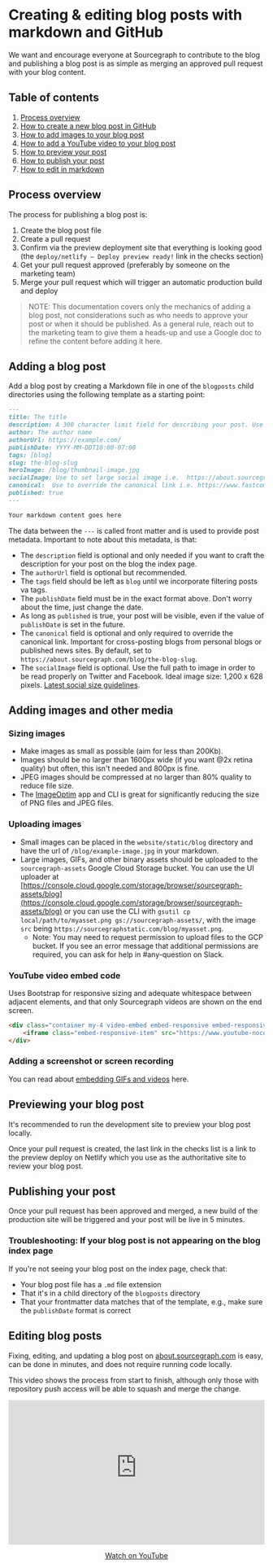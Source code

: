 # Creating & editing blog posts with markdown and GitHub 

We want and encourage everyone at Sourcegraph to contribute to the blog and publishing a blog post is as simple as merging an approved pull request with your blog content.

## Table of contents 

1. [Process overview](#process-overview)
1. [How to create a new blog post in GitHub](#adding-a-blog-post)
1. [How to add images to your blog post](#adding-images)
1. [How to add a YouTube video to your blog post](#youtube-video-embed-code)
1. [How to preview your post](#previewing-your-blog-post)
1. [How to publish your post](#publishing-your-post)
1. [How to edit in markdown](#editing-blog-posts)

## Process overview

The process for publishing a blog post is:

1. Create the blog post file
1. Create a pull request
1. Confirm via the preview deployment site that everything is looking good (the `deploy/netlify — Deploy preview ready!` link in the checks section)
1. Get your pull request approved (preferably by someone on the marketing team)
1. Merge your pull request which will trigger an automatic production build and deploy

> NOTE: This documentation covers only the mechanics of adding a blog post, not considerations such as who needs to approve your post or when it should be published. As a general rule, reach out to the marketing team to give them a heads-up and use a Google doc to refine the content before adding it here.

## Adding a blog post

Add a blog post by creating a Markdown file in one of the `blogposts` child directories using the following template as a starting point:

```markdown
---
title: The title
description: A 300 character limit field for describing your post. Use this is you want to specially craft the excerpt shown on the index page. Uses the first 300 characters of text from your post if this field does not exist.
author: The author name
authorUrl: https://example.com/
publishDate: YYYY-MM-DDT10:00-07:00
tags: [blog]
slug: the-blog-slug
heroImage: /blog/thumbnail-image.jpg
socialImage: Use to set large social image i.e.  https://about.sourcegraph.com/blog/sourcegraph-social-img.png
canonical:  Use to override the canonical link i.e. https://www.fastcompany.com/90565930/im-deaf-and-this-is-what-happens-when-i-get-on-a-zoom-call
published: true
---

Your markdown content goes here
```

The data between the `---` is called front matter and is used to provide post metadata. Important to note about this metadata, is that:

- The `description` field is optional and only needed if you want to craft the description for your post on the blog the index page.
- The `authorUrl` field is optional but recommended.
- The `tags` field should be left as `blog` until we incorporate filtering posts va tags.
- The `publishDate` field must be in the exact format above. Don't worry about the time, just change the date.
- As long as `published` is true, your post will be visible, even if the value of `publishDate` is set in the future.
- The `canonical` field is optional and only required to override the canonical link.  Important for cross-posting blogs from personal blogs or published news sites. By default, set to `https://about.sourcegraph.com/blog/the-blog-slug`.
- The `socialImage` field is optional.  Use the full path to image in order to be read properly on Twitter and Facebook.  Ideal image size: 1,200 x 628 pixels. <a href="https://sproutsocial.com/insights/social-media-image-sizes-guide/" rel="nofollow" target="_blank">Latest social size guidelines</a>.

## Adding images and other media

### Sizing images

- Make images as small as possible (aim for less than 200Kb). 
- Images should be no larger than 1600px wide (if you want @2x retina quality) but often, this isn't needed and 800px is fine.
- JPEG images should be compressed at no larger than 80% quality to reduce file size.
- The [ImageOptim](https://github.com/ImageOptim/ImageOptim) app and CLI is great for significantly reducing the size of PNG files and JPEG files.

### Uploading images 

- Small images can be placed in the `website/static/blog` directory and have the url of `/blog/example-image.jpg` in your markdown.
- Large images, GIFs, and other binary assets should be uploaded to the `sourcegraph-assets` Google Cloud Storage bucket. You can use the UI uploader at [https://console.cloud.google.com/storage/browser/sourcegraph-assets/blog](https://console.cloud.google.com/storage/browser/sourcegraph-assets/blog) or you can use the CLI with `gsutil cp local/path/to/myasset.png gs://sourcegraph-assets/`, with the image `src` being `https://sourcegraphstatic.com/blog/myasset.png`.
  - Note: You may need to request permission to upload files to the GCP bucket. If you see an error message that additional permissions are required, you can ask for help in #any-question on Slack.

### YouTube video embed code

Uses Bootstrap for responsive sizing and adequate whitespace between adjacent elements, and that only Sourcegraph videos are shown on the end screen.

```html
<div class="container my-4 video-embed embed-responsive embed-responsive-16by9">
    <iframe class="embed-responsive-item" src="https://www.youtube-nocookie.com/embed/${YOUTUBE_ID}?autoplay=0&amp;cc_load_policy=0&amp;start=0&amp;end=0&amp;loop=0&amp;controls=1&amp;modestbranding=0&amp;rel=0" allowfullscreen="" allow="accelerometer; autoplay; encrypted-media; gyroscope; picture-in-picture" frameborder="0"></iframe>
</div>
```

### Adding a screenshot or screen recording

You can read about [embedding GIFs and videos](/handbook/marketing/adding_screenshots_screen_recording) here.

## Previewing your blog post

It's recommended to run the development site to preview your blog post locally.

Once your pull request is created, the last link in the checks list is a link to the preview deploy on Netlify which you use as the authoritative site to review your blog post.

## Publishing your post 

Once your pull request has been approved and merged, a new build of the production site will be triggered and your post will be live in 5 minutes.

### Troubleshooting: If your blog post is not appearing on the blog index page

If you're not seeing your blog post on the index page, check that:

- Your blog post file has a `.md` file extension
- That it's in a child directory of the `blogposts` directory
- That your frontmatter data matches that of the template, e.g., make sure the `publishDate` format is correct

## Editing blog posts

Fixing, editing, and updating a blog post on [about.sourcegraph.com](https://about.sourcegraph.com/blog/) is easy, can be done in minutes, and does not require running code locally.

This video shows the process from start to finish, although only those with repository push access will be able to squash and merge the change.

<p class="container">
  <div style="padding:56.25% 0 0 0;position:relative;">
    <iframe src="https://www.youtube-nocookie.com/embed/15hE2BCyMCQ" style="position:absolute;top:0;left:0;width:100%;height:100%;" frameborder="0" webkitallowfullscreen="" mozallowfullscreen="" allowfullscreen=""></iframe>
  </div>
  <p style="text-align: center"><a href="https://www.youtube.com/watch?v=15hE2BCyMCQ" target="_blank">Watch on YouTube</a></p>
</p>


